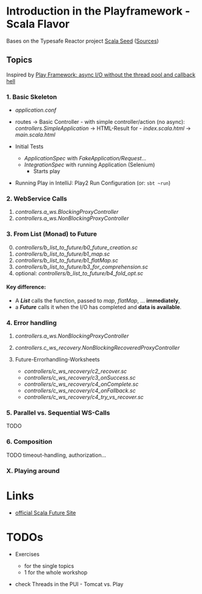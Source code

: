 # Introduction in the Playframework -Scala Flavor

Bases on the Typesafe Reactor project [Scala Seed](https://www.typesafe.com/activator/template/play-scala-reactive-platform-15v01)
([Sources](https://github.com/playframework/playframework/tree/master/templates/play-scala))

## Topics

Inspired by [Play Framework: async I/O without the thread pool and callback hell](http://engineering.linkedin.com/play/play-framework-async-io-without-thread-pool-and-callback-hell)

### 1. Basic Skeleton

- _application.conf_
- routes
   -> Basic Controller
      - with simple controller/action (no async): _controllers.SimpleApplication_
      -> HTML-Result for
          -  _index.scala.html_
          -> _main.scala.html_
    
- Initial Tests
    - _ApplicationSpec_ with _FakeApplication/Request_...
    - _IntegrationSpec_ with running Application (Selenium)
      - Starts play

- Running Play in IntelliJ: Play2 Run Configuration (or: `sbt ~run`)

### 2. WebService Calls

1. _controllers.a_ws.BlockingProxyController_
2. _controllers.a_ws.NonBlockingProxyController_

### 3. From List (Monad) to Future

0. _controllers/b_list_to_future/b0_future_creation.sc_
1. _controllers/b_list_to_future/b1_map.sc_
2. _controllers/b_list_to_future/b1_flatMap.sc_
3. _controllers/b_list_to_future/b3_for_comprehension.sc_
4. optional: _controllers/b_list_to_future/b4_fold_opt.sc_

#### Key difference:

- A **_List_** calls the function, passed to _map_, _flatMap_, ... **immediately**,
- a **_Future_** calls it when the I/O has completed and **data is available**.

### 4. Error handling

1. _controllers.a_ws.NonBlockingProxyController_
2. _controllers.c_ws_recovery.NonBlockingRecoveredProxyController_

3. Future-Errorhandling-Worksheets
    - _controllers/c_ws_recovery/c2_recover.sc_ 
    - _controllers/c_ws_recovery/c3_onSuccess.sc_ 
    - _controllers/c_ws_recovery/c4_onComplete.sc_ 
    - _controllers/c_ws_recovery/c4_onFallback.sc_ 
    - _controllers/c_ws_recovery/c4_try_vs_recover.sc_ 

### 5. Parallel vs. Sequential WS-Calls

TODO

### 6. Composition

TODO timeout-handling, authorization...


### X. Playing around

# Links

- [official Scala Future Site](http://docs.scala-lang.org/overviews/core/futures.html)

# TODOs

- Exercises 
  - for the single topics
  - 1 for the whole workshop

- check Threads in the PUI - Tomcat vs. Play



